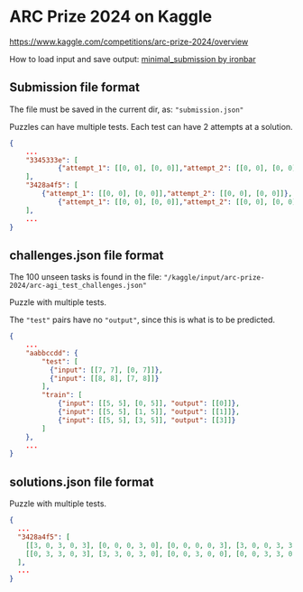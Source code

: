 # ARC Prize 2024 on Kaggle

https://www.kaggle.com/competitions/arc-prize-2024/overview

How to load input and save output:
[minimal_submission by ironbar](https://www.kaggle.com/code/ironbar/minimal-submission)

## Submission file format

The file must be saved in the current dir, as: `"submission.json"`

Puzzles can have multiple tests.
Each test can have 2 attempts at a solution.

```json
{
	...
	"3345333e": [
    		{"attempt_1": [[0, 0], [0, 0]],"attempt_2": [[0, 0], [0, 0]]}
	],
	"3428a4f5": [
   		{"attempt_1": [[0, 0], [0, 0]],"attempt_2": [[0, 0], [0, 0]]}, 
    		{"attempt_1": [[0, 0], [0, 0]],"attempt_2": [[0, 0], [0, 0]]}
	],
	...
}
```

## challenges.json file format

The 100 unseen tasks is found in the file: `"/kaggle/input/arc-prize-2024/arc-agi_test_challenges.json"`

Puzzle with multiple tests.

The `"test"` pairs have no `"output"`, since this is what is to be predicted.

```json
{
    ...
    "aabbccdd": {
        "test": [
          {"input": [[7, 7], [0, 7]]},
          {"input": [[8, 8], [7, 8]]}
        ], 
        "train": [
            {"input": [[5, 5], [0, 5]], "output": [[0]]}, 
            {"input": [[5, 5], [1, 5]], "output": [[1]]}, 
            {"input": [[5, 5], [3, 5]], "output": [[3]]}
        ]
    }, 
    ...
}
```

## solutions.json file format

Puzzle with multiple tests.

```json
{
  ...
  "3428a4f5": [
    [[3, 0, 3, 0, 3], [0, 0, 0, 3, 0], [0, 0, 0, 0, 3], [3, 0, 0, 3, 3], [3, 3, 0, 3, 0], [0, 3, 0, 0, 0]], 
    [[0, 3, 3, 0, 3], [3, 3, 0, 3, 0], [0, 0, 3, 0, 0], [0, 0, 3, 3, 0], [3, 3, 0, 3, 3], [0, 3, 3, 0, 3]]
  ], 
  ...
}
```
